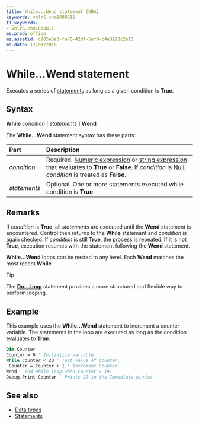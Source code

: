 ```yaml
---
title: While...Wend statement (VBA)
keywords: vblr6.chm1008811
f1_keywords:
- vblr6.chm1008811
ms.prod: office
ms.assetid: c905a6a3-fa70-42df-5ef0-c4e3193c2e10
ms.date: 12/03/2018
---
```



# While...Wend statement

Executes a series of [statements](../../Glossary/vbe-glossary.md#statement) as long as a given condition is **True**.

## Syntax

**While** _condition_ [ _statements_ ] **Wend**

The **While...Wend** statement syntax has these parts:

|Part|Description|
|:-----|:-----|
| _condition_|Required. [Numeric expression](../../Glossary/vbe-glossary.md#numeric-expression) or [string expression](../../Glossary/vbe-glossary.md#string-expression) that evaluates to **True** or **False**. If _condition_ is [Null](../../Glossary/vbe-glossary.md#null), _condition_ is treated as **False**.|
| _statements_|Optional. One or more statements executed while condition is **True**.|

## Remarks

If _condition_ is **True**, all _statements_ are executed until the **Wend** statement is encountered. Control then returns to the **While** statement and _condition_ is again checked. If _condition_ is still **True**, the process is repeated. If it is not **True**, execution resumes with the statement following the **Wend** statement.

**While...Wend** loops can be nested to any level. Each **Wend** matches the most recent **While**.

> [!TIP] 
> The **[Do...Loop](doloop-statement.md)** statement provides a more structured and flexible way to perform looping.


## Example

This example uses the **While...Wend** statement to increment a counter variable. The statements in the loop are executed as long as the condition evaluates to **True**.


```vb
Dim Counter 
Counter = 0 ' Initialize variable. 
While Counter < 20 ' Test value of Counter. 
 Counter = Counter + 1 ' Increment Counter. 
Wend ' End While loop when Counter > 19. 
Debug.Print Counter ' Prints 20 in the Immediate window. 

```

## See also

- [Data types](data-type-summary.md)
- [Statements](../statements.md)
